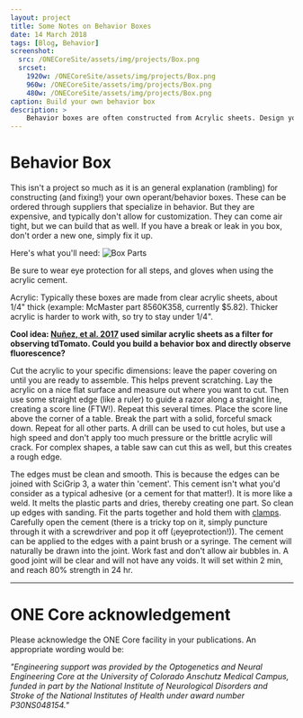 ```yaml
---
layout: project
title: Some Notes on Behavior Boxes
date: 14 March 2018
tags: [Blog, Behavior]
screenshot:
  src: /ONECoreSite/assets/img/projects/Box.png
  srcset:
    1920w: /ONECoreSite/assets/img/projects/Box.png
    960w: /ONECoreSite/assets/img/projects/Box.png
    480w: /ONECoreSite/assets/img/projects/Box.png
caption: Build your own behavior box
description: >
    Behavior boxes are often constructed from Acrylic sheets. Design your own custom box to fit your needs.
---
```

# Behavior Box

This isn't a project so much as it is an general explanation (rambling) for constructing (and fixing!) your own operant/behavior boxes. These can be ordered through suppliers that specialize in behavior. But they are expensive, and typically don't allow for customization. They can come air tight, but we can build that as well. If you have a break or leak in you box, don't order a new one, simply fix it up.

Here's what you'll need:
![Box Parts](/ONECoreSite/assets/img/projects/Box2.png "Box Parts")

Be sure to wear eye protection for all steps, and gloves when using the acrylic cement.

Acrylic: Typically these boxes are made from clear acrylic sheets, about 1/4" thick (example: McMaster part 8560K358, currently $5.82). Thicker acrylic is harder to work with, so try to stay under 1/4".

**Cool idea: [Nuñez, et al. 2017](https://www.biorxiv.org/content/early/2017/09/27/194324) used similar acrylic sheets as a filter for observing tdTomato. Could you build a behavior box and directly observe fluorescence?**

Cut the acrylic to your specific dimensions: leave the paper covering on until you are ready to assemble. This helps prevent scratching. Lay the acrylic on a nice flat surface and measure out where you want to cut. Then use some straight edge (like a ruler) to guide a razor along a straight line, creating a score line (FTW!). Repeat this several times. Place the score line above the corner of a table. Break the part with a solid, forceful smack down. Repeat for all other parts. A drill can be used to cut holes, but use a high speed and don't apply too much pressure or the brittle acrylic will crack. For complex shapes, a table saw can cut this as well, but this creates a rough edge.

The edges must be clean and smooth. This is because the edges can be joined with SciGrip 3, a water thin 'cement'. This cement isn't what you'd consider as a typical adhesive (or a cement for that matter!). It is more like a weld. It melts the plastic parts and dries, thereby creating one part. So clean up edges with sanding. Fit the parts together and hold them with [clamps](http://www.irwin.com/tools/browse/clamps/one-handed-bar-clamps). Carefully open the cement (there is a tricky top on it, simply puncture through it with a screwdriver and pop it off (¡eyeprotection!)). The cement can be applied to the edges with a paint brush or a syringe. The cement will naturally be drawn into the joint. Work fast and don't allow air bubbles in. A good joint will be clear and will not have any voids. It will set within 2 min, and reach 80% strength in 24 hr.

***

# ONE Core acknowledgement
Please acknowledge the ONE Core facility in your publications. An appropriate wording would be:

*"Engineering support was provided by the Optogenetics and Neural Engineering Core at the University of Colorado Anschutz Medical Campus, funded in part by the National Institute of Neurological Disorders and Stroke of the National Institutes of Health under award number P30NS048154."*
